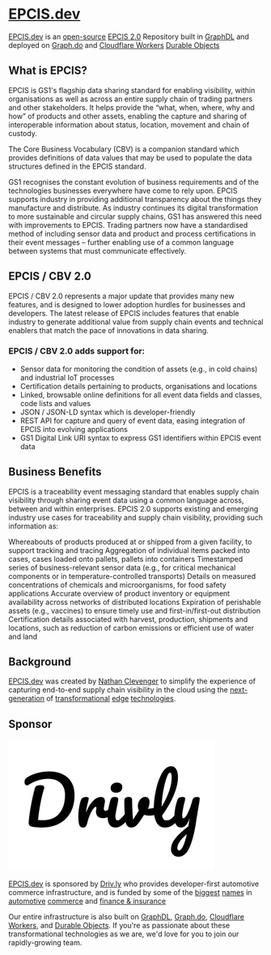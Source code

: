 # [EPCIS.dev](https://epcis.dev)
[EPCIS.dev](https://epcis.dev) is an [open-source](https://github.com/epcis/epcis.dev) [EPCIS 2.0](https://www.gs1.org/standards/epcis) Repository built in [GraphDL](https://graphdl.org) and deployed on [Graph.do](https://graph.do) and [Cloudflare Workers](https://developers.cloudflare.com/workers/learning/how-workers-works/) [Durable Objects](https://blog.cloudflare.com/durable-objects-easy-fast-correct-choose-three/)


## What is EPCIS?
EPCIS is GS1's flagship data sharing standard for enabling visibility, within organisations as well as across an entire supply chain of trading partners and other stakeholders. It helps provide the “what, when, where, why and how” of products and other assets, enabling the capture and sharing of interoperable information about status, location, movement and chain of custody.

The Core Business Vocabulary (CBV) is a companion standard which provides definitions of data values that may be used to populate the data structures defined in the EPCIS standard.

GS1 recognises the constant evolution of business requirements and of the technologies businesses everywhere have come to rely upon. EPCIS supports industry in providing additional transparency about the things they manufacture and distribute. As industry continues its digital transformation to more sustainable and circular supply chains, GS1 has answered this need with improvements to EPCIS. Trading partners now have a standardised method of including sensor data and product and process certifications in their event messages – further enabling use of a common language between systems that must communicate effectively. 

## EPCIS / CBV 2.0
EPCIS / CBV 2.0 represents a major update that provides many new features, and is designed to lower adoption hurdles for businesses and developers. The latest release of EPCIS includes features that enable industry to generate additional value from supply chain events and technical enablers that match the pace of innovations in data sharing.

### EPCIS / CBV 2.0 adds support for:

 - Sensor data for monitoring the condition of assets (e.g., in cold chains) and industrial IoT processes
 - Certification details pertaining to products, organisations and locations
 - Linked, browsable online definitions for all event data fields and classes, code lists and values 
 - JSON / JSON-LD syntax which is developer-friendly
 - REST API for capture and query of event data, easing integration of EPCIS into evolving applications
 - GS1 Digital Link URI syntax to express GS1 identifiers within EPCIS event data
 

## Business Benefits

EPCIS is a traceability event messaging standard that enables supply chain visibility through sharing event data using a common language across, between and within enterprises. EPCIS 2.0 supports existing and emerging industry use cases for traceability and supply chain visibility, providing such information as:

Whereabouts of products produced at or shipped from a given facility, to support tracking and tracing
Aggregation of individual items packed into cases, cases loaded onto pallets, pallets into containers
Timestamped series of business-relevant sensor data (e.g., for critical mechanical components or in temperature-controlled transports)
Details on measured concentrations of chemicals and microorganisms, for food safety applications
Accurate overview of product inventory or equipment availability across networks of distributed locations
Expiration of perishable assets (e.g., vaccines) to ensure timely use and first-in/first-out distribution
Certification details associated with harvest, production, shipments and locations, such as reduction of carbon emissions or efficient use of water and land


## Background
[EPCIS.dev](https://epcis.dev) was created by [Nathan Clevenger](https://github.com/nathanclevenger) to simplify the experience of capturing end-to-end supply chain visibility in the cloud using the [next-generation](https://graphdl.org) of [transformational](https://blog.cloudflare.com/durable-objects-easy-fast-correct-choose-three/) [edge](https://developers.cloudflare.com/workers/learning/how-workers-works/) [technologies](https://developers.cloudflare.com/pub-sub/).

## Sponsor

[![](https://github.com/drivly/driv.ly/raw/main/logo.png)](https://driv.ly)

[EPCIS.dev](https://epcis.dev) is sponsored by [Driv.ly](https://driv.ly) who provides developer-first automotive commerce infrastructure, and is funded by some of the [biggest](https://twitter.com/TurnerNovak) [names](http://expansionvc.com/portfolio/) in [automotive](https://fontinalis.com/team/#bill-ford) [commerce](https://rocketauto.com) and [finance & insurance](https://www.detroit.vc)

Our entire infrastructure is also built on [GraphDL](https://graphdl.org), [Graph.do](https://graph.do), [Cloudflare Workers](https://developers.cloudflare.com/workers/learning/how-workers-works/), and [Durable Objects](https://blog.cloudflare.com/durable-objects-easy-fast-correct-choose-three/).  If you're as passionate about these transformational technologies as we are, we'd love for you to join our rapidly-growing team.
